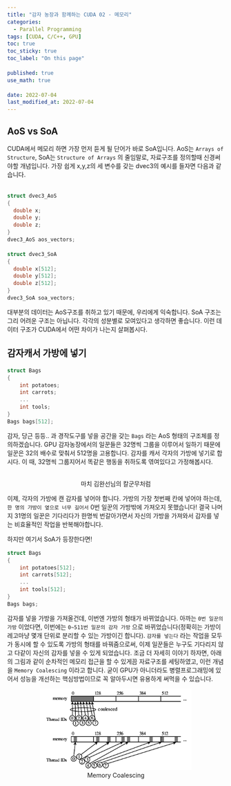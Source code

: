 ```yaml
---
title: "감자 농장과 함께하는 CUDA 02 - 메모리"
categories:
  - Parallel Programming
tags: [CUDA, C/C++, GPU]
toc: true
toc_sticky: true
toc_label: "On this page"

published: true
use_math: true

date: 2022-07-04
last_modified_at: 2022-07-04
---
```

## AoS vs SoA
CUDA에서 메모리 하면 가장 먼저 듣게 될 단어가 바로 SoA입니다. AoS는 `Arrays of Structure`, SoA는 `Structure of Arrays` 의 줄임말로, 자료구조를 정의할때 신경써야할 개념입니다. 가장 쉽게 x,y,z의 세 변수를 갖는 dvec3의 예시를 들자면 다음과 같습니다.
```cpp

struct dvec3_AoS
{
  double x;
  double y;
  double z;
}
dvec3_AoS aos_vectors;

struct dvec3_SoA
{
  double x[512];
  double y[512];
  double z[512];
}
dvec3_SoA soa_vectors;
```
대부분의 데이터는 AoS구조를 취하고 있기 때문에, 우리에게 익숙합니다. SoA 구조는 그리 어려운 구조는 아닙니다. 각각의 성분별로 모여있다고 생각하면 좋습니다. 이런 데이터 구조가 CUDA에서 어떤 차이가 나는지 살펴봅시다.

## 감자캐서 가방에 넣기
```cpp
struct Bags
{
    int potatoes; 
    int carrots;  
    ...
    int tools;
}
Bags bags[512];
```
감자, 당근 등등.. 과 경작도구를 넣을 공간을 갖는 `Bags` 라는 AoS 형태의 구조체를 정의하겠습니다. GPU 감자농장에서의 일꾼들은 32명씩 그룹을 이루어서 일하기 때문에 일꾼은 32의 배수로 맞춰서 512명을 고용합니다. 감자를 캐서 각자의 가방에 넣기로 합시다. 이 때, 32명씩 그룹지어서 똑같은 행동을 취하도록 엮여있다고 가정해봅시다.

<center>
<figure style="width:70%"> <img src="/Images/CUDA/2/all.gif" alt=""/>
<figcaption>마치 김완선님의 칼군무처럼</figcaption>
</figure>
</center>

이제, 각자의 가방에 캔 감자를 넣어야 합니다. 가방의 가장 첫번째 칸에 넣어야 하는데, `한 명의 가방이 옆으로 너무 길어서` 0번 일꾼의 가방밖에 가져오지 못했습니다! 결국 나머지 31명의 일꾼은 기다리다가 한명씩 번갈아가면서 자신의 가방을 가져와서 감자를 넣는 비효율적인 작업을 반복해야합니다.

하지만 여기서 SoA가 등장한다면!
```cpp
struct Bags
{
    int potatoes[512]; 
    int carrots[512];  
    ...
    int tools[512];
}
Bags bags;
```
감자를 넣을 가방을 가져올건데, 이번엔 가방의 형태가 바뀌었습니다. 아까는 `0번 일꾼의 가방` 이었다면, 이번에는 `0~511번 일꾼의 감자 가방` 으로 바뀌었습니다(정확히는 가방이 레고마냥 몇개 단위로 분리할 수 있는 가방이긴 합니다). `감자를 넣는다` 라는 작업을 모두가 동시에 할 수 있도록 가방의 형태를 바꿔줌으로써, 이제 일꾼들은 누구도 기다리지 않고 다같이 자신의 감자를 넣을 수 있게 되었습니다. 조금 더 자세히 이야기 하자면, 아래의 그림과 같이 순차적인 메모리 접근을 할 수 있게끔 자료구조를 세팅하였고, 이런 개념을 `Memory Coalescing` 이라고 합니다. 굳이 GPU가 아니더라도 병렬프로그래밍에 있어서 성능을 개선하는 핵심방법이므로 꼭 알아두시면 유용하게 써먹을 수 있습니다.

<center>
<figure style="width:70%"> <img src="/Images/CUDA/2/Memory-coalescing.png" alt=""/>
<figcaption>Memory Coalescing</figcaption>
</figure>
</center>